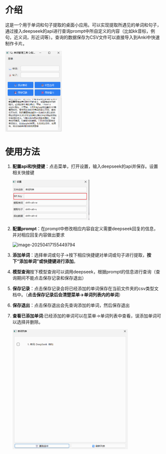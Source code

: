 # 介绍

这是一个用于单词和句子提取的桌面小应用。可以实现提取所遇见的单词和句子，通过接入deepseek的api进行查询prompt中所自定义的内容（比如kk音标，例句，近义词，形近词等）。查询的数据保存为CSV文件可以直接导入到Anki中快速制作卡片。

<img src=".\figure\image-20250417155619662.png" alt="image-20250417155619662" style="zoom:50%;" />





# 使用方法

1. **配置api和快捷键**：点击菜单，打开设置，输入deepseek的api并保存。设置相关快接键

   <img src=".\figure\image-20250417155058076.png" alt="image-20250417155058076" style="zoom: 50%;" />

2. **配置prompt**：在prompt中修改相应内容自定义需要deepseek回复的信息，并对相应回复内容做出要求

   ![image-20250417155449794](.\figurep\image-20250417155449794.png)

   

3. **添加单词**：选择单词或句子->按下相应快捷键对单词或句子进行提取，**按下“添加单词”或快捷键进行添加**。

4. **模型查询**按下模型查询可以调用deepseek，根据prompt的信息进行查询（查询期间不能点击保存记录和保存退出）

5. **保存记录**：点击保存记录会将已经添加的单词保存在当前文件夹的csv类型文档中。（**点击保存记录后会清楚菜单->单词列表内的单词**）

6. **保存退出**：点击保存退出会先查询添加的单词，然后保存退出

7. **查看已添加单词**:已经添加的单词可以在菜单->单词列表中查看，误添加单词可以选择并删除。

   <img src=".\figure\image-20250417160010561.png" alt="image-20250417160010561" style="zoom: 50%;" />